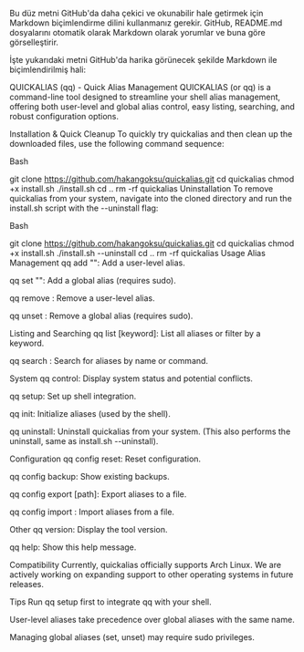 Bu düz metni GitHub'da daha çekici ve okunabilir hale getirmek için Markdown biçimlendirme dilini kullanmanız gerekir. GitHub, README.md dosyalarını otomatik olarak Markdown olarak yorumlar ve buna göre görselleştirir.

İşte yukarıdaki metni GitHub'da harika görünecek şekilde Markdown ile biçimlendirilmiş hali:

QUICKALIAS (qq) - Quick Alias Management
QUICKALIAS (or qq) is a command-line tool designed to streamline your shell alias management, offering both user-level and global alias control, easy listing, searching, and robust configuration options.

Installation & Quick Cleanup
To quickly try quickalias and then clean up the downloaded files, use the following command sequence:

Bash

git clone https://github.com/hakangoksu/quickalias.git
cd quickalias
chmod +x install.sh
./install.sh
cd ..
rm -rf quickalias
Uninstallation
To remove quickalias from your system, navigate into the cloned directory and run the install.sh script with the --uninstall flag:

Bash

git clone https://github.com/hakangoksu/quickalias.git
cd quickalias
chmod +x install.sh
./install.sh --uninstall
cd ..
rm -rf quickalias
Usage
Alias Management
qq add <alias> "<command>": Add a user-level alias.

qq set <alias> "<command>": Add a global alias (requires sudo).

qq remove <alias>: Remove a user-level alias.

qq unset <alias>: Remove a global alias (requires sudo).

Listing and Searching
qq list [keyword]: List all aliases or filter by a keyword.

qq search <keyword>: Search for aliases by name or command.

System
qq control: Display system status and potential conflicts.

qq setup: Set up shell integration.

qq init: Initialize aliases (used by the shell).

qq uninstall: Uninstall quickalias from your system. (This also performs the uninstall, same as install.sh --uninstall).

Configuration
qq config reset: Reset configuration.

qq config backup: Show existing backups.

qq config export [path]: Export aliases to a file.

qq config import <path>: Import aliases from a file.

Other
qq version: Display the tool version.

qq help: Show this help message.

Compatibility
Currently, quickalias officially supports Arch Linux. We are actively working on expanding support to other operating systems in future releases.

Tips
Run qq setup first to integrate qq with your shell.

User-level aliases take precedence over global aliases with the same name.

Managing global aliases (set, unset) may require sudo privileges.

